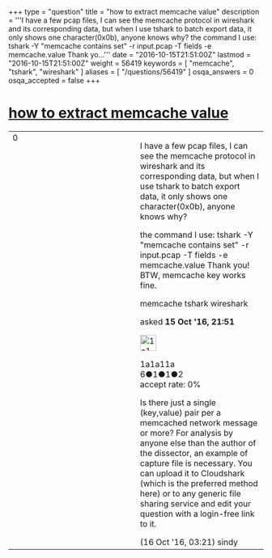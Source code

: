 +++
type = "question"
title = "how to extract memcache value"
description = '''I have a few pcap files, I can see the memcache protocol in wireshark and its corresponding data, but when I use tshark to batch export data, it only shows one character(0x0b), anyone knows why?  the command I use: tshark -Y &quot;memcache contains set&quot; -r input.pcap -T fields -e memcache.value  Thank yo...'''
date = "2016-10-15T21:51:00Z"
lastmod = "2016-10-15T21:51:00Z"
weight = 56419
keywords = [ "memcache", "tshark", "wireshark" ]
aliases = [ "/questions/56419" ]
osqa_answers = 0
osqa_accepted = false
+++

<div class="headNormal">

# [how to extract memcache value](/questions/56419/how-to-extract-memcache-value)

</div>

<div id="main-body">

<div id="askform">

<table id="question-table" style="width:100%;"><colgroup><col style="width: 50%" /><col style="width: 50%" /></colgroup><tbody><tr class="odd"><td style="width: 30px; vertical-align: top"><div class="vote-buttons"><div id="post-56419-score" class="post-score" title="current number of votes">0</div><div id="favorite-count" class="favorite-count"></div></div></td><td><div id="item-right"><div class="question-body"><p>I have a few pcap files, I can see the memcache protocol in wireshark and its corresponding data, but when I use tshark to batch export data, it only shows one character(0x0b), anyone knows why?</p><p>the command I use: tshark -Y "memcache contains set" -r input.pcap -T fields -e memcache.value Thank you! BTW, memcache key works fine.</p></div><div id="question-tags" class="tags-container tags">memcache tshark wireshark</div><div id="question-controls" class="post-controls"></div><div class="post-update-info-container"><div class="post-update-info post-update-info-user"><p>asked <strong>15 Oct '16, 21:51</strong></p><img src="https://secure.gravatar.com/avatar/48901a8156df6f726c326ab0bf35703d?s=32&amp;d=identicon&amp;r=g" class="gravatar" width="32" height="32" alt="1a1a11a&#39;s gravatar image" /><p>1a1a11a<br />
<span class="score" title="6 reputation points">6</span><span title="1 badges"><span class="badge1">●</span><span class="badgecount">1</span></span><span title="1 badges"><span class="silver">●</span><span class="badgecount">1</span></span><span title="2 badges"><span class="bronze">●</span><span class="badgecount">2</span></span><br />
<span class="accept_rate" title="Rate of the user&#39;s accepted answers">accept rate:</span> <span title="1a1a11a has no accepted answers">0%</span></p></div></div><div id="comments-container-56419" class="comments-container"><span id="56420"></span><div id="comment-56420" class="comment"><div id="post-56420-score" class="comment-score"></div><div class="comment-text"><p>Is there just a single (key,value) pair per a memcached network message or more? For analysis by anyone else than the author of the dissector, an example of capture file is necessary. You can upload it to Cloudshark (which is the preferred method here) or to any generic file sharing service and edit your question with a login-free link to it.</p></div><div id="comment-56420-info" class="comment-info"><span class="comment-age">(16 Oct '16, 03:21)</span> sindy</div></div></div><div id="comment-tools-56419" class="comment-tools"></div><div class="clear"></div><div id="comment-56419-form-container" class="comment-form-container"></div><div class="clear"></div></div></td></tr></tbody></table>

</div>

</div>

